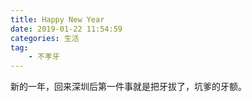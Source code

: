 ```yaml
---
title: Happy New Year
date: 2019-01-22 11:54:59
categories: 生活
tag:
    - 不孝牙
---
```


新的一年，回来深圳后第一件事就是把牙拔了，坑爹的牙额。


